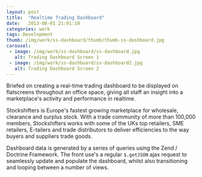 ```yaml
---
layout: post
title:  "Realtime Trading Dashboard"
date:   2013-08-01 21:01:10
categories: work
tags: Development
thumb: /img/work/ss-dashboard/thumb/thumb-ss-dashboard.jpg
carousel:
 - image: /img/work/ss-dashboard/ss-dashboard.jpg
   alt: Trading Dashboard Screen 1
 - image: /img/work/ss-dashboard/ss-dashboard2.jpg
   alt: Trading Dashboard Screen 2
---
```


Briefed on creating a real-time trading dashboard to be displayed on flatscreens throughout an office space, giving all staff an insight into a marketplace's activity and performance in realtime.

Stockshifters is Europe's fastest growing marketplace for wholesale, clearance and surplus stock. With a trade community of more than 100,000 members, Stockshifters works with some of the UKs top retailers, SME retailers, E-tailers and trade distributors to deliver efficiencies to the way buyers and suppliers trade goods.

Dashboard data is generated by a series of queries using the Zend / Doctrine Framework.  The front use's a regular `$.getJSON` ajax request to seamlessly update and populate the dashboard, whilst also transitioning and looping between a number of views.
